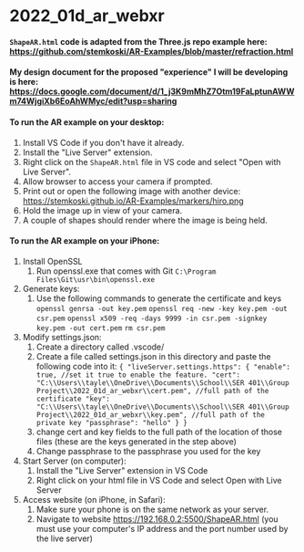 # 2022_01d_ar_webxr
#### `ShapeAR.html` code is adapted from the Three.js repo example here: https://github.com/stemkoski/AR-Examples/blob/master/refraction.html

#### My design document for the proposed "experience" I will be developing is here: https://docs.google.com/document/d/1_j3K9mMhZ7Otm19FaLptunAWWm74WjgiXb6EoAhWMyc/edit?usp=sharing

#### To run the AR example on your desktop:

1. Install VS Code if you don't have it already.
2. Install the "Live Server" extension.
3. Right click on the `ShapeAR.html` file in VS code and select "Open with Live Server".
4. Allow browser to access your camera if prompted.
5. Print out or open the following image with another device: https://stemkoski.github.io/AR-Examples/markers/hiro.png
6. Hold the image up in view of your camera.
7. A couple of shapes should render where the image is being held.

#### To run the AR example on your iPhone:
1. Install OpenSSL
    1. Run openssl.exe that comes with Git `C:\Program Files\Git\usr\bin\openssl.exe`
2. Generate keys:
    1. Use the following commands to generate the certificate and keys
	`openssl genrsa -out key.pem`
	`openssl req -new -key key.pem -out csr.pem`
	`openssl x509 -req -days 9999 -in csr.pem -signkey key.pem -out cert.pem`
	`rm csr.pem`
3. Modify settings.json:
	1. Create a directory called .vscode/
    2. Create a file called settings.json in this directory and paste the following code into it:
    `{
        "liveServer.settings.https": {
            "enable": true, //set it true to enable the feature.
            "cert": "C:\\Users\\tayle\\OneDrive\\Documents\\School\\SER 401\\Group Project\\2022_01d_ar_webxr\\cert.pem", //full path of the certificate
            "key": "C:\\Users\\tayle\\OneDrive\\Documents\\School\\SER 401\\Group Project\\2022_01d_ar_webxr\\key.pem", //full path of the private key
            "passphrase": "hello"
        }
    }`
    3. change cert and key fields to the full path of the location of those files (these are the keys generated in the step above)
	4. Change passphrase to the passphrase you used for the key
4. Start Server (on computer):
	1. Install the "Live Server" extension in VS Code
	2. Right click on your html file in VS Code and select Open with Live Server
5. Access website (on iPhone, in Safari):
	1. Make sure your phone is on the same network as your server.
	2. Navigate to website https://192.168.0.2:5500/ShapeAR.html (you must use your computer's IP address and the port number used by the live server)

	
